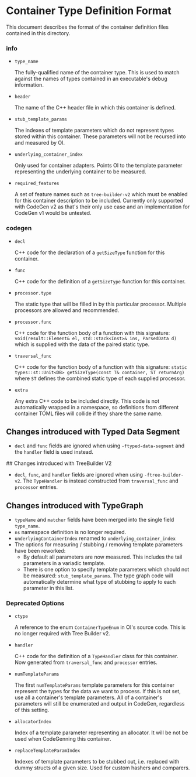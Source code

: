 # Container Type Definition Format

This document describes the format of the container definition files contained in this directory.

### info
- `type_name`

  The fully-qualified name of the container type. This is used to match against
  the names of types contained in an executable's debug information.

- `header`

  The name of the C++ header file in which this container is defined.

- `stub_template_params`

  The indexes of template parameters which do not represent types stored within
  this container. These parameters will not be recursed into and measured by OI.

- `underlying_container_index`

  Only used for container adapters. Points OI to the template parameter
  representing the underlying container to be measured.

- `required_features`

  A set of feature names such as `tree-builder-v2` which must be enabled for
  this container description to be included. Currently only supported with
  CodeGen v2 as that's their only use case and an implementation for CodeGen v1
  would be untested.

### codegen
- `decl`

  C++ code for the declaration of a `getSizeType` function for this container.

- `func`

  C++ code for the definition of a `getSizeType` function for this container.

- `processor.type`

  The static type that will be filled in by this particular processor. Multiple
  processors are allowed and recommended.

- `processor.func`

  C++ code for the function body of a function with this signature:
  `void(result::Element& el, std::stack<Inst>& ins, ParsedData d)` which is
  supplied with the data of the paired static type.

- `traversal_func`

  C++ code for the function body of a function with this signature:
  `static types::st::Unit<DB> getSizeType(const T& container, ST returnArg)`
  where `ST` defines the combined static type of each supplied processor.

- `extra`

  Any extra C++ code to be included directly. This code is not automatically
  wrapped in a namespace, so definitions from different container TOML files
  will collide if they share the same name.


## Changes introduced with Typed Data Segment
- `decl` and `func` fields are ignored when using `-ftyped-data-segment` and the
  `handler` field is used instead.

## Changes introduced with TreeBuilder V2
- `decl`, `func`, and `handler` fields are ignored when using `-ftree-builder-v2`.
   The `TypeHandler` is instead constructed from `traversal_func` and `processor`
   entries.

## Changes introduced with TypeGraph
- `typeName` and `matcher` fields have been merged into the single field `type_name`.
- `ns` namespace definition is no longer required.
- `underlyingContainerIndex` renamed to `underlying_container_index`
- The options for measuring / stubbing / removing template parameters have been reworked:
  - By default all parameters are now measured. This includes the tail parameters in a variadic template.
  - There is one option to specify template parameters which should not be measured: `stub_template_params`. The type graph code will automatically determine what type of stubbing to apply to each parameter in this list.

### Deprecated Options
- `ctype`

  A reference to the enum `ContainerTypeEnum` in OI's source code. This is no
  longer required with Tree Builder v2.

- `handler`

  C++ code for the definition of a `TypeHandler` class for this container. Now
  generated from `traversal_func` and `processor` entries.

- `numTemplateParams`

  The first `numTemplateParams` template parameters for this container represent
  the types for the data we want to process. If this is not set, use all a
  container's template parameters. All of a container's parameters will still be
  enumerated and output in CodeGen, regardless of this setting.

- `allocatorIndex`

  Index of a template parameter representing an allocator. It will be not be
  used when CodeGenning this container.

- `replaceTemplateParamIndex`

  Indexes of template parameters to be stubbed out, i.e. replaced with dummy
  structs of a given size. Used for custom hashers and comparers.
